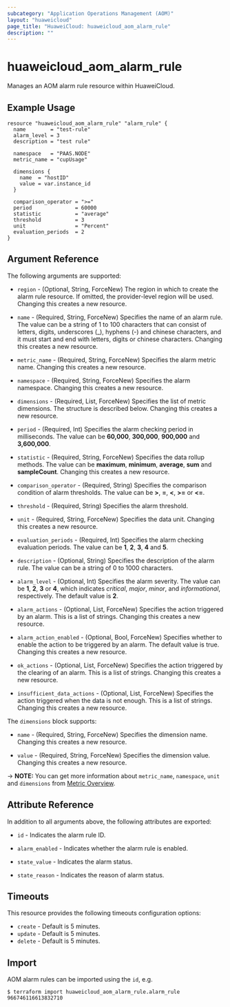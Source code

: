 ```yaml
---
subcategory: "Application Operations Management (AOM)"
layout: "huaweicloud"
page_title: "HuaweiCloud: huaweicloud_aom_alarm_rule"
description: ""
---
```


# huaweicloud_aom_alarm_rule

Manages an AOM alarm rule resource within HuaweiCloud.

## Example Usage

```hcl
resource "huaweicloud_aom_alarm_rule" "alarm_rule" {  
  name        = "test-rule"
  alarm_level = 3
  description = "test rule"

  namespace   = "PAAS.NODE"
  metric_name = "cupUsage"

  dimensions {
    name  = "hostID"
    value = var.instance_id
  }

  comparison_operator = ">="
  period              = 60000
  statistic           = "average"
  threshold           = 3
  unit                = "Percent"
  evaluation_periods  = 2
}
```

## Argument Reference

The following arguments are supported:

* `region` - (Optional, String, ForceNew) The region in which to create the alarm rule resource. If omitted, the
  provider-level region will be used. Changing this creates a new resource.

* `name` - (Required, String, ForceNew) Specifies the name of an alarm rule. The value can be a string of 1 to 100
  characters that can consist of letters, digits, underscores (_), hyphens (-) and chinese characters,
  and it must start and end with letters, digits or chinese characters. Changing this creates a new resource.

* `metric_name` - (Required, String, ForceNew) Specifies the alarm metric name. Changing this creates a new resource.

* `namespace` - (Required, String, ForceNew) Specifies the alarm namespace. Changing this creates a new resource.

* `dimensions` - (Required, List, ForceNew) Specifies the list of metric dimensions. The structure is described below.
  Changing this creates a new resource.

* `period` - (Required, Int) Specifies the alarm checking period in milliseconds.
  The value can be **60,000**, **300,000**, **900,000** and **3,600,000**.

* `statistic` - (Required, String, ForceNew) Specifies the data rollup methods. The value can be **maximum**,
  **minimum**, **average**, **sum** and **sampleCount**. Changing this creates a new resource.

* `comparison_operator` - (Required, String) Specifies the comparison condition of alarm thresholds.
  The value can be **>**, **=**, **<**, **>=** or **<=**.

* `threshold` - (Required, String) Specifies the alarm threshold.

* `unit` - (Required, String, ForceNew) Specifies the data unit. Changing this creates a new resource.

* `evaluation_periods` - (Required, Int) Specifies the alarm checking evaluation periods.
  The value can be **1**, **2**, **3**, **4** and **5**.

* `description` - (Optional, String) Specifies the description of the alarm rule.
 The value can be a string of 0 to 1000 characters.

* `alarm_level` - (Optional, Int) Specifies the alarm severity. The value can be **1**, **2**, **3** or **4**,
  which indicates *critical*, *major*, *minor*, and *informational*, respectively.
  The default value is **2**.

* `alarm_actions` - (Optional, List, ForceNew) Specifies the action triggered by an alarm. This is a list of strings.
  Changing this creates a new resource.

* `alarm_action_enabled` - (Optional, Bool, ForceNew) Specifies whether to enable the action to be triggered by an alarm.
  The default value is true. Changing this creates a new resource.

* `ok_actions` - (Optional, List, ForceNew) Specifies the action triggered by the clearing of an alarm.
  This is a list of strings. Changing this creates a new resource.

* `insufficient_data_actions` - (Optional, List, ForceNew) Specifies the action triggered when the data is not enough.
  This is a list of strings. Changing this creates a new resource.

The `dimensions` block supports:

* `name` - (Required, String, ForceNew) Specifies the dimension name. Changing this creates a new resource.

* `value` - (Required, String, ForceNew) Specifies the dimension value. Changing this creates a new resource.

-> **NOTE:** You can get more information about `metric_name`, `namespace`, `unit` and `dimensions`
  from [Metric Overview](https://support.huaweicloud.com/intl/en-us/productdesc-aom/aom_06_0014.html).

## Attribute Reference

In addition to all arguments above, the following attributes are exported:

* `id` - Indicates the alarm rule ID.

* `alarm_enabled` - Indicates whether the alarm rule is enabled.

* `state_value` - Indicates the alarm status.

* `state_reason` - Indicates the reason of alarm status.

## Timeouts

This resource provides the following timeouts configuration options:

* `create` - Default is 5 minutes.
* `update` - Default is 5 minutes.
* `delete` - Default is 5 minutes.

## Import

AOM alarm rules can be imported using the `id`, e.g.

```
$ terraform import huaweicloud_aom_alarm_rule.alarm_rule 966746116613832710
```

